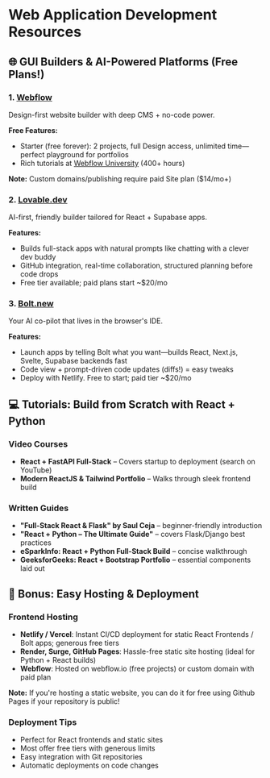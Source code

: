 # Web Application Development Resources

## 🌐 GUI Builders & AI-Powered Platforms (Free Plans!)

### 1. [Webflow](https://webflow.com)
Design-first website builder with deep CMS + no-code power.

**Free Features:**
- Starter (free forever): 2 projects, full Design access, unlimited time—perfect playground for portfolios
- Rich tutorials at [Webflow University](https://university.webflow.com) (400+ hours)

**Note:** Custom domains/publishing require paid Site plan ($14/mo+)

### 2. [Lovable.dev](https://lovable.dev/)
AI-first, friendly builder tailored for React + Supabase apps.

**Features:**
- Builds full-stack apps with natural prompts like chatting with a clever dev buddy
- GitHub integration, real-time collaboration, structured planning before code drops
- Free tier available; paid plans start ~$20/mo

### 3. [Bolt.new](https://bolt.new)
Your AI co-pilot that lives in the browser's IDE.

**Features:**
- Launch apps by telling Bolt what you want—builds React, Next.js, Svelte, Supabase backends fast
- Code view + prompt-driven code updates (diffs!) = easy tweaks
- Deploy with Netlify. Free to start; paid tier ~$20/mo


## 💻 Tutorials: Build from Scratch with React + Python

### Video Courses
- **React + FastAPI Full-Stack** – Covers startup to deployment (search on YouTube)
- **Modern ReactJS & Tailwind Portfolio** – Walks through sleek frontend build

### Written Guides
- **"Full-Stack React & Flask" by Saul Ceja** – beginner-friendly introduction
- **"React + Python – The Ultimate Guide"** – covers Flask/Django best practices
- **eSparkInfo: React + Python Full‑Stack Build** – concise walkthrough
- **GeeksforGeeks: React + Bootstrap Portfolio** – essential components laid out

## 🚀 Bonus: Easy Hosting & Deployment

### Frontend Hosting
- **Netlify / Vercel**: Instant CI/CD deployment for static React Frontends / Bolt apps; generous free tiers
- **Render, Surge, GitHub Pages**: Hassle-free static site hosting (ideal for Python + React builds)
- **Webflow**: Hosted on webflow.io (free projects) or custom domain with paid plan

**Note:** If you're hosting a static website, you can do it for free using Github Pages if your repository is public!

### Deployment Tips
- Perfect for React frontends and static sites
- Most offer free tiers with generous limits
- Easy integration with Git repositories
- Automatic deployments on code changes